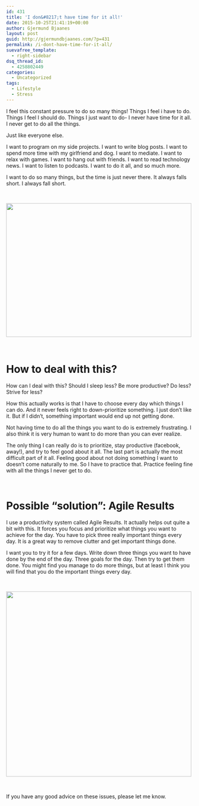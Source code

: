 ```yaml
---
id: 431
title: 'I don&#8217;t have time for it all!'
date: 2015-10-25T21:41:19+00:00
author: Gjermund Bjaanes
layout: post
guid: http://gjermundbjaanes.com/?p=431
permalink: /i-dont-have-time-for-it-all/
suevafree_template:
  - right-sidebar
dsq_thread_id:
  - 4258802449
categories:
  - Uncategorized
tags:
  - Lifestyle
  - Stress
---
```

I feel this constant pressure to do so many things! Things I feel i have to do. Things I feel I should do. Things I just want to do- I never have time for it all. I never get to do all the things. 

Just like everyone else.

<!--more-->
I want to program on my side projects. I want to write blog posts. I want to spend more time with my girlfriend and dog. I want to mediate. I want to relax with games. I want to hang out with friends. I want to read technology news. I want to listen to podcasts. I want to do it all, and so much more.

I want to do so many things, but the time is just never there. It always falls short. I always fall short.

&nbsp;

<img class="alignnone size-full wp-image-432" src="http://gjermundbjaanes.com/wp-content/uploads/2015/10/Depositphotos_62114591_s-2015.jpg" alt="" width="500" height="361" />

&nbsp;

# How to deal with this?

How can I deal with this? Should I sleep less? Be more productive? Do less? Strive for less?

How this actually works is that I have to choose every day which things I can do. And it never feels right to down-prioritize something. I just don&#8217;t like it. But if I didn&#8217;t, something important would end up not getting done.

Not having time to do all the things you want to do is extremely frustrating. I also think it is very human to want to do more than you can ever realize.

The only thing I can really do is to prioritize, stay productive (facebook, away!), and try to feel good about it all. The last part is actually the most difficult part of it all. Feeling good about not doing something I want to doesn&#8217;t come naturally to me. So I have to practice that. Practice feeling fine with all the things I never get to do.

&nbsp;

# Possible &#8220;solution&#8221;: Agile Results

I use a productivity system called Agile Results. It actually helps out quite a bit with this. It forces you focus and prioritize what things you want to achieve for the day. You have to pick three really important things every day. It is a great way to remove clutter and get important things done.

I want you to try it for a few days. Write down three things you want to have done by the end of the day. Three goals for the day. Then try to get them done. You might find you manage to do more things, but at least I think you will find that you do the important things every day.

&nbsp;

[<img class="alignnone size-full wp-image-433" src="http://gjermundbjaanes.com/wp-content/uploads/2015/10/Depositphotos_72590685_s-2015.jpg" alt="" width="500" height="500" srcset="http://gjermundbjaanes.com/wp-content/uploads/2015/10/Depositphotos_72590685_s-2015.jpg 500w, http://gjermundbjaanes.com/wp-content/uploads/2015/10/Depositphotos_72590685_s-2015-150x150.jpg 150w" sizes="(max-width: 500px) 100vw, 500px" />](http://gjermundbjaanes.com/wp-content/uploads/2015/10/Depositphotos_72590685_s-2015.jpg)

&nbsp;

If you have any good advice on these issues, please let me know.

<div class="addtoany_share_save_container addtoany_content_bottom">
  <div class="a2a_kit a2a_kit_size_32 addtoany_list a2a_target" id="wpa2a_49">
    <a class="a2a_button_facebook" href="http://www.addtoany.com/add_to/facebook?linkurl=http%3A%2F%2Fgjermundbjaanes.com%2Fi-dont-have-time-for-it-all%2F&linkname=I%20don%E2%80%99t%20have%20time%20for%20it%20all%21" title="Facebook" rel="nofollow" target="_blank"></a><a class="a2a_button_twitter" href="http://www.addtoany.com/add_to/twitter?linkurl=http%3A%2F%2Fgjermundbjaanes.com%2Fi-dont-have-time-for-it-all%2F&linkname=I%20don%E2%80%99t%20have%20time%20for%20it%20all%21" title="Twitter" rel="nofollow" target="_blank"></a><a class="a2a_button_google_plus" href="http://www.addtoany.com/add_to/google_plus?linkurl=http%3A%2F%2Fgjermundbjaanes.com%2Fi-dont-have-time-for-it-all%2F&linkname=I%20don%E2%80%99t%20have%20time%20for%20it%20all%21" title="Google+" rel="nofollow" target="_blank"></a><a class="a2a_dd addtoany_share_save" href="https://www.addtoany.com/share"></a>
  </div>
</div>